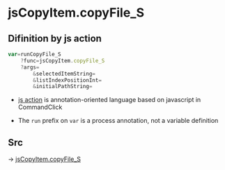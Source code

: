 # jsCopyItem.copyFile_S

## Difinition by js action

```js.js
var=runCopyFile_S
	?func=jsCopyItem.copyFile_S
	?args=
		&selectedItemString=
		&listIndexPositionInt=
		&initialPathString=
```

- [js action](#) is annotation-oriented language based on javascript in CommandClick

- The `run` prefix on `var` is a process annotation, not a variable definition

## Src

-> [jsCopyItem.copyFile_S](https://github.com/puutaro/CommandClick/blob/master/app/src/main/java/com/puutaro/commandclick/fragment_lib/terminal_fragment/js_interface/list_index/JsCopyItem.kt#L46)


